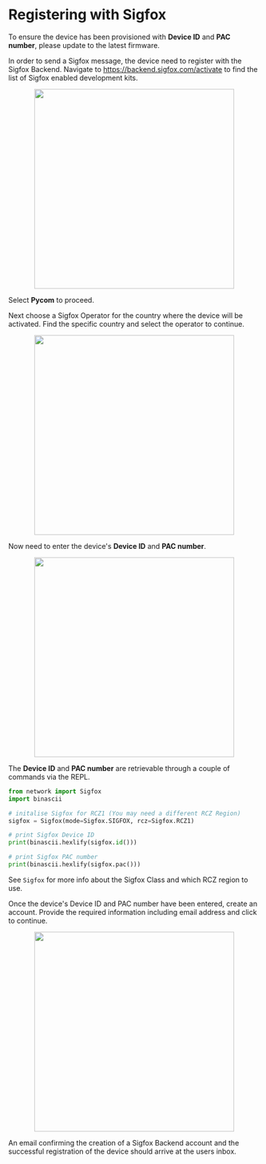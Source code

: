 # Registering with Sigfox
To ensure the device has been provisioned with **Device ID** and **PAC number**, please update to the latest firmware.

In order to send a Sigfox message, the device need to register with the Sigfox Backend. Navigate to https://backend.sigfox.com/activate to find the list of Sigfox enabled development kits.

<p align="center"><img src ="../../../img/sigfox-backend-1.png" width="400"></p>

Select **Pycom** to proceed.

Next choose a Sigfox Operator for the country where the device will be activated. Find the specific country and select the operator to continue.

<p align="center"><img src ="../../../img/sigfox-backend-2.png" width="400"></p>

Now need to enter the device's **Device ID** and **PAC number**.

<p align="center"><img src ="../../../img/sigfox-backend-3.png" width="400"></p>

The **Device ID** and **PAC number** are retrievable through a couple of commands via the REPL.

```python
from network import Sigfox
import binascii

# initalise Sigfox for RCZ1 (You may need a different RCZ Region)
sigfox = Sigfox(mode=Sigfox.SIGFOX, rcz=Sigfox.RCZ1)

# print Sigfox Device ID
print(binascii.hexlify(sigfox.id()))

# print Sigfox PAC number
print(binascii.hexlify(sigfox.pac()))
```

See ``Sigfox`` for more info about the Sigfox Class and which RCZ region to use.

Once the device's Device ID and PAC number have been entered, create an account. Provide the required information including email address and click to continue.

<p align="center"><img src ="../../../img/sigfox-backend-4.png" width="400"></p>

An email confirming the creation of a Sigfox Backend account and the successful registration of the device should arrive at the users inbox.
